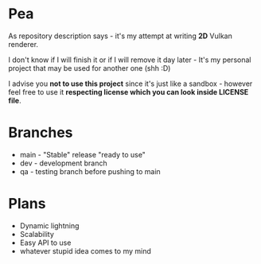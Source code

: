 # Pea

As repository description says - it's my attempt at writing **2D** Vulkan renderer.

I don't know if I will finish it or if I will remove it day later - It's my personal project that may be used for another one (shh :D)

I advise you **not to use this project** since it's just like a sandbox - however feel free to use it **respecting license which you can look inside LICENSE file**.

# Branches

- main - "Stable" release "ready to use"
- dev - development branch
- qa - testing branch before pushing to main

# Plans

- Dynamic lightning
- Scalability
- Easy API to use
- whatever stupid idea comes to my mind

